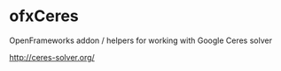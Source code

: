 # ofxCeres

OpenFrameworks addon / helpers for working with Google Ceres solver

http://ceres-solver.org/
